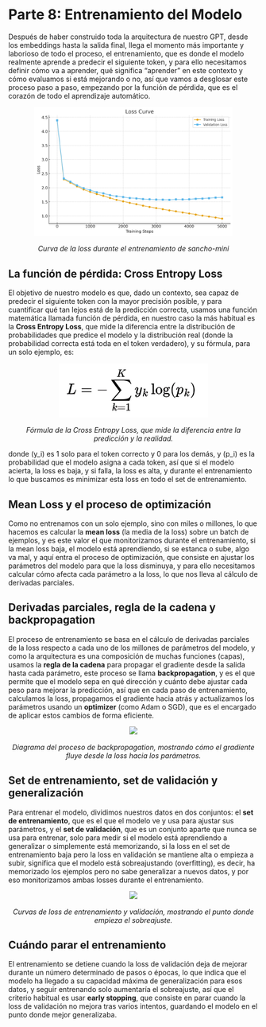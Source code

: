# Parte 8: Entrenamiento del Modelo

Después de haber construido toda la arquitectura de nuestro GPT, desde los embeddings hasta la salida final, llega el momento más importante y laborioso de todo el proceso, el entrenamiento, que es donde el modelo realmente aprende a predecir el siguiente token, y para ello necesitamos definir cómo va a aprender, qué significa “aprender” en este contexto y cómo evaluamos si está mejorando o no, así que vamos a desglosar este proceso paso a paso, empezando por la función de pérdida, que es el corazón de todo el aprendizaje automático.

<p align="center">
  <img src="../assets/loss_curve_en.png" width="400">
</p>
<p align="center"><i>Curva de la loss durante el entrenamiento de sancho-mini</i></p>

## La función de pérdida: Cross Entropy Loss

El objetivo de nuestro modelo es que, dado un contexto, sea capaz de predecir el siguiente token con la mayor precisión posible, y para cuantificar qué tan lejos está de la predicción correcta, usamos una función matemática llamada función de pérdida, en nuestro caso la más habitual es la **Cross Entropy Loss**, que mide la diferencia entre la distribución de probabilidades que predice el modelo y la distribución real (donde la probabilidad correcta está toda en el token verdadero), y su fórmula, para un solo ejemplo, es:

<p align="center">
  <img src="../assets/cross_entropy_loss_formula.png" width="300">
</p>
<p align="center"><i>Fórmula de la Cross Entropy Loss, que mide la diferencia entre la predicción y la realidad.</i></p>

donde \(y_i\) es 1 solo para el token correcto y 0 para los demás, y \(p_i\) es la probabilidad que el modelo asigna a cada token, así que si el modelo acierta, la loss es baja, y si falla, la loss es alta, y durante el entrenamiento lo que buscamos es minimizar esta loss en todo el set de entrenamiento.


## Mean Loss y el proceso de optimización

Como no entrenamos con un solo ejemplo, sino con miles o millones, lo que hacemos es calcular la **mean loss** (la media de la loss) sobre un batch de ejemplos, y es este valor el que monitorizamos durante el entrenamiento, si la mean loss baja, el modelo está aprendiendo, si se estanca o sube, algo va mal, y aquí entra el proceso de optimización, que consiste en ajustar los parámetros del modelo para que la loss disminuya, y para ello necesitamos calcular cómo afecta cada parámetro a la loss, lo que nos lleva al cálculo de derivadas parciales.


## Derivadas parciales, regla de la cadena y backpropagation

El proceso de entrenamiento se basa en el cálculo de derivadas parciales de la loss respecto a cada uno de los millones de parámetros del modelo, y como la arquitectura es una composición de muchas funciones (capas), usamos la **regla de la cadena** para propagar el gradiente desde la salida hasta cada parámetro, este proceso se llama **backpropagation**, y es el que permite que el modelo sepa en qué dirección y cuánto debe ajustar cada peso para mejorar la predicción, así que en cada paso de entrenamiento, calculamos la loss, propagamos el gradiente hacia atrás y actualizamos los parámetros usando un **optimizer** (como Adam o SGD), que es el encargado de aplicar estos cambios de forma eficiente.

<p align="center">
  <img src="../assets/backpropagation.png" width="400">
</p>
<p align="center"><i>Diagrama del proceso de backpropagation, mostrando cómo el gradiente fluye desde la loss hacia los parámetros.</i></p>

## Set de entrenamiento, set de validación y generalización

Para entrenar el modelo, dividimos nuestros datos en dos conjuntos: el **set de entrenamiento**, que es el que el modelo ve y usa para ajustar sus parámetros, y el **set de validación**, que es un conjunto aparte que nunca se usa para entrenar, solo para medir si el modelo está aprendiendo a generalizar o simplemente está memorizando, si la loss en el set de entrenamiento baja pero la loss en validación se mantiene alta o empieza a subir, significa que el modelo está sobreajustando (overfitting), es decir, ha memorizado los ejemplos pero no sabe generalizar a nuevos datos, y por eso monitorizamos ambas losses durante el entrenamiento.

<p align="center">
  <img src="../assets/train_val_loss.png" width="400">
</p>
<p align="center"><i>Curvas de loss de entrenamiento y validación, mostrando el punto donde empieza el sobreajuste.</i></p>

## Cuándo parar el entrenamiento

El entrenamiento se detiene cuando la loss de validación deja de mejorar durante un número determinado de pasos o épocas, lo que indica que el modelo ha llegado a su capacidad máxima de generalización para esos datos, y seguir entrenando solo aumentaría el sobreajuste, así que el criterio habitual es usar **early stopping**, que consiste en parar cuando la loss de validación no mejora tras varios intentos, guardando el modelo en el punto donde mejor generalizaba.


